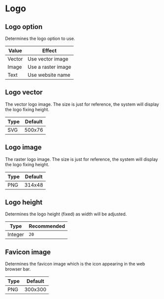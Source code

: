 # Logo

## Logo option

Determines the logo option to use.

| Value  | Effect             |
| ------ | ------------------ |
| Vector | Use vector image   |
| Image  | Use a raster image |
| Text   | Use website name   |

## Logo vector

The vector logo image. The size is just for reference, the system will display the logo fixing height.

| Type | Default |
| ---- | ------- |
| SVG  | 500x76  |

## Logo image

The raster logo image. The size is just for reference, the system will display the logo fixing height.

| Type | Default |
| ---- | ------- |
| PNG  | 314x48  |

## Logo height

Determines the logo height (fixed) as width will be adjusted.

| Type    | Recommended |
| ------- | ----------- |
| Integer | `20`        |

## Favicon image

Determines the favicon image which is the icon appearing in the web browser bar.

| Type | Default |
| ---- | ------- |
| PNG  | 300x300 |
